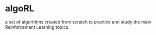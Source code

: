 # algoRL 
a set of algorithms created from scratch to practice and study the main Reinforcement Learning topics.